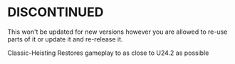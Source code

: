 
# DISCONTINUED
This won't be updated for new versions however you are allowed to re-use parts of it or update it and re-release it.

Classic-Heisting
Restores gameplay to as close to U24.2 as possible
